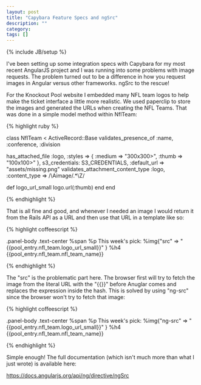 ```yaml
---
layout: post
title: "Capybara Feature Specs and ngSrc"
description: ""
category: 
tags: []
---
```

{% include JB/setup %}

I've been setting up some integration specs with Capybara for my most recent AngularJS project and I was running into some problems with image requests. The problem turned out to be a difference in how you request images in Angular versus other frameworks. ngSrc to the rescue!

<!--more-->

For the Knockout Pool website I embedded many NFL team logos to help make the ticket interface a little more realistic. We used paperclip to store the images and generated the URLs when creating the NFL Teams. That was done in a simple model method within NflTeam:

{% highlight ruby %}

class NflTeam < ActiveRecord::Base
	validates_presence_of :name, :conference, :division

  has_attached_file :logo, :styles => { :medium => "300x300>", :thumb => "100x100>" }, s3_credentials: S3_CREDENTIALS, :default_url => "assets/missing.png"
  validates_attachment_content_type :logo, :content_type => /\Aimage\/.*\Z/

  def logo_url_small
    logo.url(:thumb)
  end
end

{% endhighlight %}

That is all fine and good, and whenever I needed an image I would return it from the Rails API as a URL and then use that URL in a template like so:

{% highlight coffeescript %}

.panel-body
	.text-center
		%span
			%p This week's pick:
			%img{"src" => "\{{pool_entry.nfl_team.logo_url_small}}" }
			%h4 \{{pool_entry.nfl_team.nfl_team_name}}

{% endhighlight %}

The "src" is the problematic part here. The browser first will try to fetch the image from the literal URL with the "\{\{\}\}" before Anuglar comes and replaces the expression inside the hash. This is solved by using "ng-src" since the browser won't try to fetch that image:

{% highlight coffeescript %}

.panel-body
	.text-center
		%span
			%p This week's pick:
			%img{"ng-src" => "\{{pool_entry.nfl_team.logo_url_small}}" }
			%h4 \{{pool_entry.nfl_team.nfl_team_name}}

{% endhighlight %}

Simple enough! The full documentation (which isn't much more than what I just wrote) is available here: 

https://docs.angularjs.org/api/ng/directive/ngSrc
